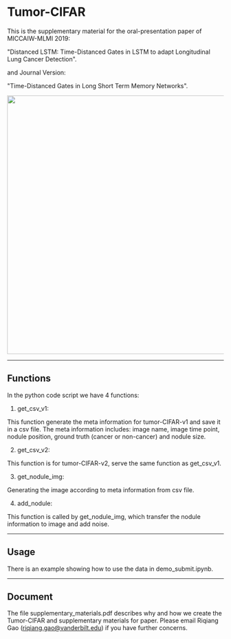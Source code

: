 # Tumor-CIFAR

This is the supplementary material for the oral-presentation paper of MICCAIW-MLMI 2019: 

"Distanced LSTM: Time-Distanced Gates in LSTM to adapt Longitudinal Lung Cancer Detection". 

and Journal Version: 

"Time-Distanced Gates in Long Short Term Memory Networks".

 

<img src="https://github.com/MASILab/tumor-cifar/blob/master/illustration.png" width="600">

 

---------------------------------------------------------------------------------------------

## Functions

In the python code script we have 4 functions:

1. get_csv_v1:

This function generate the meta information for tumor-CIFAR-v1 and save it in a csv file. The meta information includes: image name, image time point, nodule position, ground truth (cancer or non-cancer) and nodule size.

2. get_csv_v2:

This function is for tumor-CIFAR-v2, serve the same function as get_csv_v1.

3. get_nodule_img:

Generating the image according to meta information from csv file.

4. add_nodule:

This function is called by get_nodule_img, which transfer the nodule information to image and add noise.



--------------------------------------

## Usage

There is an example showing how to use the data in demo_submit.ipynb.

--------------------------------------

## Document

The file supplementary_materials.pdf describes why and how we create the Tumor-CIFAR and supplementary materials for paper. Please email Riqiang Gao (riqiang.gao@vanderbilt.edu) if you have further concerns.
